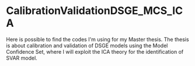 # CalibrationValidationDSGE_MCS_ICA
Here is possible to find the codes I'm using for my Master thesis. The thesis is about calibration and validation of DSGE models using the Model Confidence Set, where I will exploit the ICA theory for the identification of SVAR model.

